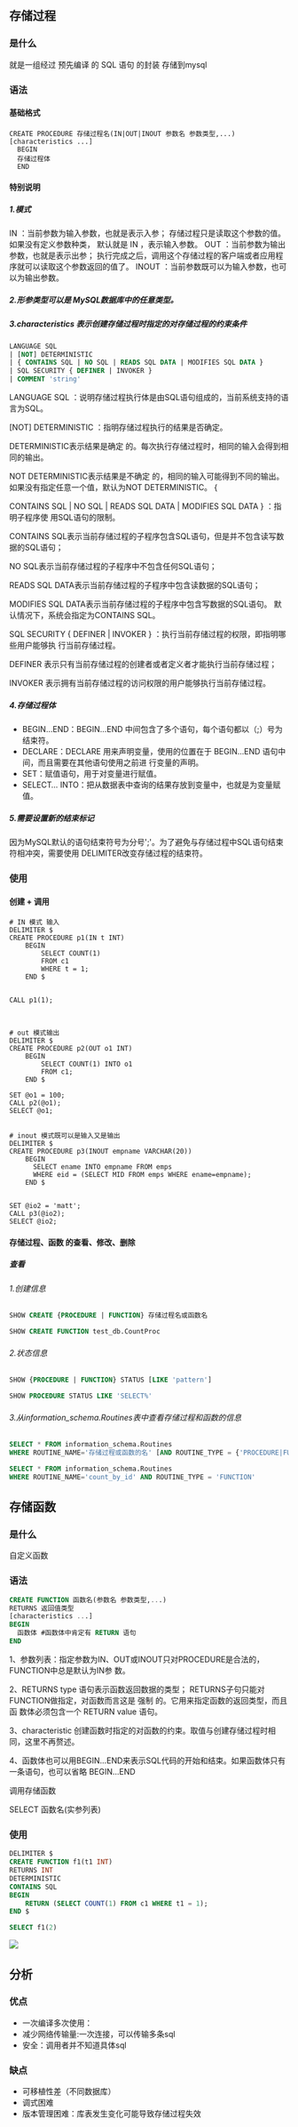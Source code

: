 

## 存储过程





### 是什么

就是一组经过 预先编译 的 SQL 语句 的封装 存储到mysql



### 语法



#### 基础格式

```mysql
CREATE PROCEDURE 存储过程名(IN|OUT|INOUT 参数名 参数类型,...)
[characteristics ...]
  BEGIN
  存储过程体
  END
```

#### 特别说明

##### 1.模式

IN ：当前参数为输入参数，也就是表示入参； 存储过程只是读取这个参数的值。如果没有定义参数种类， 默认就是 IN ，表示输入参数。 
OUT ：当前参数为输出参数，也就是表示出参； 执行完成之后，调用这个存储过程的客户端或者应用程序就可以读取这个参数返回的值了。 
INOUT ：当前参数既可以为输入参数，也可以为输出参数。



##### 2.形参类型可以是 MySQL数据库中的任意类型。





##### 3.characteristics 表示创建存储过程时指定的对存储过程的约束条件



```sql
LANGUAGE SQL
| [NOT] DETERMINISTIC
| { CONTAINS SQL | NO SQL | READS SQL DATA | MODIFIES SQL DATA }
| SQL SECURITY { DEFINER | INVOKER }
| COMMENT 'string'
```



LANGUAGE SQL ：说明存储过程执行体是由SQL语句组成的，当前系统支持的语言为SQL。 



[NOT] DETERMINISTIC ：指明存储过程执行的结果是否确定。

DETERMINISTIC表示结果是确定 的。每次执行存储过程时，相同的输入会得到相同的输出。

NOT DETERMINISTIC表示结果是不确定 的，相同的输入可能得到不同的输出。如果没有指定任意一个值，默认为NOT DETERMINISTIC。 { 



CONTAINS SQL | NO SQL | READS SQL DATA | MODIFIES SQL DATA } ：指明子程序使 用SQL语句的限制。 

CONTAINS SQL表示当前存储过程的子程序包含SQL语句，但是并不包含读写数据的SQL语句； 

NO SQL表示当前存储过程的子程序中不包含任何SQL语句； 

READS SQL DATA表示当前存储过程的子程序中包含读数据的SQL语句； 

MODIFIES SQL DATA表示当前存储过程的子程序中包含写数据的SQL语句。 默认情况下，系统会指定为CONTAINS SQL。 



SQL SECURITY { DEFINER | INVOKER } ：执行当前存储过程的权限，即指明哪些用户能够执 行当前存储过程。 

DEFINER 表示只有当前存储过程的创建者或者定义者才能执行当前存储过程； 

INVOKER 表示拥有当前存储过程的访问权限的用户能够执行当前存储过程。



##### 4.存储过程体



- BEGIN…END：BEGIN…END 中间包含了多个语句，每个语句都以（;）号为结束符。 
- DECLARE：DECLARE 用来声明变量，使用的位置在于 BEGIN…END 语句中间，而且需要在其他语句使用之前进 行变量的声明。 
- SET：赋值语句，用于对变量进行赋值。
- SELECT… INTO：把从数据表中查询的结果存放到变量中，也就是为变量赋值。





##### 5.需要设置新的结束标记



因为MySQL默认的语句结束符号为分号';'。为了避免与存储过程中SQL语句结束符相冲突，需要使用 DELIMITER改变存储过程的结束符。



### 使用 

#### 创建 + 调用



```mysql
# IN 模式 输入
DELIMITER $
CREATE PROCEDURE p1(IN t INT)
	BEGIN
		SELECT COUNT(1)
		FROM c1
		WHERE t = 1;
	END $


CALL p1(1);



# out 模式输出
DELIMITER $
CREATE PROCEDURE p2(OUT o1 INT)
	BEGIN
		SELECT COUNT(1) INTO o1
		FROM c1;
	END $
	
SET @o1 = 100;	
CALL p2(@o1);
SELECT @o1;
	

# inout 模式既可以是输入又是输出
DELIMITER $
CREATE PROCEDURE p3(INOUT empname VARCHAR(20))
    BEGIN
      SELECT ename INTO empname FROM emps
      WHERE eid = (SELECT MID FROM emps WHERE ename=empname);
    END $
	
	
SET @io2 = 'matt';	
CALL p3(@io2);
SELECT @io2;
```



#### 存储过程、函数 的查看、修改、删除



##### 查看

###### 1.创建信息

```sql
SHOW CREATE {PROCEDURE | FUNCTION} 存储过程名或函数名
```



```sql
SHOW CREATE FUNCTION test_db.CountProc
```

###### 2.状态信息



```sql
SHOW {PROCEDURE | FUNCTION} STATUS [LIKE 'pattern']
```



```sql
SHOW PROCEDURE STATUS LIKE 'SELECT%'
```



###### 3.从information_schema.Routines表中查看存储过程和函数的信息



```sql
SELECT * FROM information_schema.Routines
WHERE ROUTINE_NAME='存储过程或函数的名' [AND ROUTINE_TYPE = {'PROCEDURE|FUNCTION'}];
```





```sql
SELECT * FROM information_schema.Routines
WHERE ROUTINE_NAME='count_by_id' AND ROUTINE_TYPE = 'FUNCTION' 
```







## 存储函数





### 是什么

自定义函数





### 语法



```sql
CREATE FUNCTION 函数名(参数名 参数类型,...)
RETURNS 返回值类型
[characteristics ...]
BEGIN
  函数体 #函数体中肯定有 RETURN 语句
END
```





1、参数列表：指定参数为IN、OUT或INOUT只对PROCEDURE是合法的，FUNCTION中总是默认为IN参 数。 

2、RETURNS type 语句表示函数返回数据的类型； RETURNS子句只能对FUNCTION做指定，对函数而言这是 强制 的。它用来指定函数的返回类型，而且函 数体必须包含一个 RETURN value 语句。 

3、characteristic 创建函数时指定的对函数的约束。取值与创建存储过程时相同，这里不再赘述。 

4、函数体也可以用BEGIN…END来表示SQL代码的开始和结束。如果函数体只有一条语句，也可以省略 BEGIN…END





调用存储函数

SELECT 函数名(实参列表)





### 使用



```sql
DELIMITER $
CREATE FUNCTION f1(t1 INT)
RETURNS INT
DETERMINISTIC
CONTAINS SQL
BEGIN
	RETURN (SELECT COUNT(1) FROM c1 WHERE t1 = 1);
END $

SELECT f1(2)
```





![](https://raw.githubusercontent.com/imattdu/img/main/img/202209210047043.png)









## 分析

### 优点

- 一次编译多次使用：
- 减少网络传输量:一次连接，可以传输多条sql
- 安全：调用者并不知道具体sql



### 缺点

- 可移植性差（不同数据库）
- 调式困难
- 版本管理困难：库表发生变化可能导致存储过程失效

